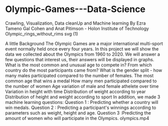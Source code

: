 # Olympic-Games---Data-Science
Crawling, Visualization, Data cleanUp and Machine learning
By Ezra Tameno Gal Cohen and Anat Pitimson - Holon Institute of Technology
Olympic_rings_without_rims svg (1)

A little Background
The Olympic Games are a major international multi-sport event normally held once every four years.
In this project we will show the data we collected about the Olympics from 1960 to 2020.
We will answer a few questions that interest us, their answers will be displayed in graphs.
What is the most common and unusual age to compete in?
From which country do the most participants came from?
What is the gender split - how many males participated compared to the number of females.
The most common age that wins a medal
How many men participated compared to the number of women
Age variation of male and female athelete over time
Variation in height with time
Distribution of weight according to year
Distribution of height and weight according to sport
In addition, we made 3 machine learning questions:
Question 1 : Predicting whether a country will win medals.
Question 2 : Predicting a participant's winnings according to parameters such as weight, height and age.
Question 3 :Predicting the amount of women who will participate in the Olympics.
 olympics.mp4 
